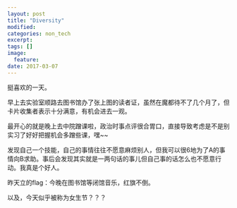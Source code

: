 ```yaml
---
layout: post
title: "Diversity"
modified:
categories: non_tech
excerpt:
tags: []
image:
  feature:
date: 2017-03-07
---
```


挺喜欢的一天。

早上去实验室顺路去图书馆办了张上图的读者证，虽然在魔都待不了几个月了，但卡片收集者表示十分满意，有机会进去一观。

最开心的就是晚上去中院蹭课啦，政治时事点评很合胃口，直接导致考虑是不是别实习了好好把握机会多蹭些课，嘿~~

发现自己一个技能，自己的事情往往不愿意麻烦别人，但我可以很6地为了A的事情向B求助。事后会发现其实就是一两句话的事儿但自己事的话怎么也不愿意行动。我真是个好人。

昨天立的flag：今晚在图书馆等闭馆音乐，红旗不倒。

以及，今天似乎被称为女生节？？？